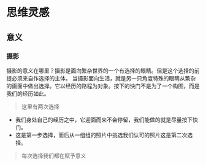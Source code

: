 # 思维灵感

## 意义

### 摄影

摄影的意义在哪里？摄影是面向繁杂世界的一个有选择的眼睛。但是这个选择的前提必须来自作选择的主体。
当摄影面向生活，就是另一只角度特殊的眼睛从繁杂的画面中做出选择。它以经历的路程为对象。按下的快门不是为了一个构图，而是我们的经历如此。
> 这里有两次选择

- 我们身处自己的经历之中，它迎面而来不会停留，我们能做的就是尽量按下快门。
- 这是第一步选择，而后从一组组的照片中挑选我们认可的照片这是第二次选择。

> 每次选择我们都在赋予意义
